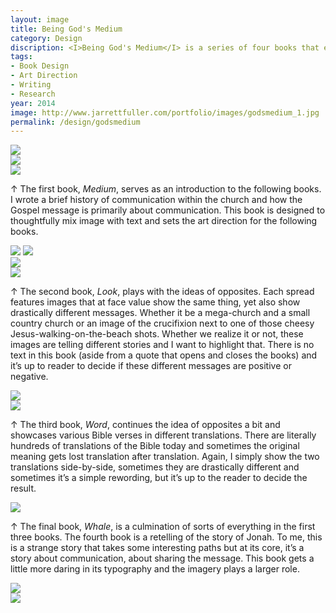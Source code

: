 ```yaml
---
layout: image
title: Being God's Medium
category: Design
discription: <I>Being God's Medium</I> is a series of four books that explore Marshall McLuhan's theory that "the medium is the message" and applies that to churches, religious organizations, and faith-based groups. The books feature a mix of design, photography, imagery, words and original content that raise attempt to raise questions about how the modern church is communicating. The entire series served as an experiment in the interplay between original content and imagery in an overall attempt to tell a different type of story.
tags:
- Book Design
- Art Direction
- Writing
- Research
year: 2014
image: http://www.jarrettfuller.com/portfolio/images/godsmedium_1.jpg
permalink: /design/godsmedium
---
```


<img src="http://www.jarrettfuller.com/portfolio/images/godsmedium_1.jpg">

<div class="images-left"><img src="http://www.jarrettfuller.com/portfolio/images/godsmedium_2.jpg"></div>

<div class="images-right"><img src="http://www.jarrettfuller.com/portfolio/images/godsmedium_4.jpg">

<p>&uarr; The first book, <i>Medium</I>, serves as an introduction to the following books. I wrote a brief history of communication within the church and how the Gospel message is primarily about communication. This book is designed to thoughtfully mix image with text and sets the art direction for the following books.</p></div>
<section class="clear"></section>

<img src="http://www.jarrettfuller.com/portfolio/images/godsmedium_3.jpg">
<img src="http://www.jarrettfuller.com/portfolio/images/godsmedium_5.jpg">

<div class="images-left"><img src="http://www.jarrettfuller.com/portfolio/images/godsmedium_6.jpg"></div>

<div class="images-right"><img src="http://www.jarrettfuller.com/portfolio/images/godsmedium_7.jpg">

<p>&uarr; The second book, <I>Look</I>, plays with the ideas of opposites. Each spread features images that at face value show the same thing, yet also show drastically different messages. Whether it be a mega-church and a small country church or an image of the crucifixion next to one of those cheesy Jesus-walking-on-the-beach shots. Whether we realize it or not, these images are telling different stories and I want to highlight that. There is no text in this book (aside from a quote that opens and closes the books) and it’s up to reader to decide if these different messages are positive or negative.</p></div>
<section class="clear"></section>

<div class="images-left"><img src="http://www.jarrettfuller.com/portfolio/images/godsmedium_8.jpg"></div>

<div class="images-right"><img src="http://www.jarrettfuller.com/portfolio/images/godsmedium_9.jpg">

<p>&uarr; The third book, <I>Word</I>, continues the idea of opposites a bit and showcases various Bible verses in different translations. There are literally hundreds of translations of the Bible today and sometimes the original meaning gets lost translation after translation. Again, I simply show the two translations side-by-side, sometimes they are drastically different and sometimes it’s a simple rewording, but it’s up to the reader to decide the result.</p></div>
<section class="clear"></section>

<img src="http://www.jarrettfuller.com/portfolio/images/godsmedium_10.jpg">
<div class="images-right"><p>&uarr; The final book, <I>Whale</I>, is a culmination of sorts of everything in the first three books. The fourth book is a retelling of the story of Jonah. To me, this is a strange story that takes some interesting paths but at its core, it’s a story about communication, about sharing the message. This book gets a little more daring in its typography and the imagery plays a larger role.</p></div>
<section class="clear"></section>

<div class="images-left"><img src="http://www.jarrettfuller.com/portfolio/images/godsmedium_11.jpg"></div>

<div class="images-right"><img src="http://www.jarrettfuller.com/portfolio/images/godsmedium_12.jpg"></div>

